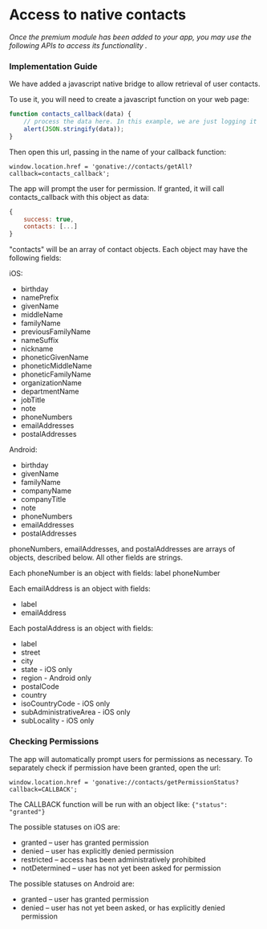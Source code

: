 # Access to native contacts

_Once the premium module has been added to your app, you may use the following APIs to access its functionality._

### Implementation Guide

We have added a javascript native bridge to allow retrieval of user contacts.

To use it, you will need to create a javascript function on your web page:

```javascript
function contacts_callback(data) { 
    // process the data here. In this example, we are just logging it 
    alert(JSON.stringify(data)); 
}
```

Then open this url, passing in the name of your callback function:

`window.location.href = 'gonative://contacts/getAll?callback=contacts_callback';`

The app will prompt the user for permission. If granted, it will call contacts\_callback with this object as data: 

```javascript
{ 
    success: true, 
    contacts: [...] 
}
```

"contacts" will be an array of contact objects. Each object may have the following fields:

iOS: 

* birthday
* namePrefix
* givenName
* middleName
* familyName
* previousFamilyName
* nameSuffix
* nickname
* phoneticGivenName
* phoneticMiddleName
* phoneticFamilyName
* organizationName
* departmentName
* jobTitle
* note
* phoneNumbers
* emailAddresses
* postalAddresses  

Android: 

* birthday
* givenName
* familyName
* companyName
* companyTitle
* note
* phoneNumbers
* emailAddresses
* postalAddresses

phoneNumbers, emailAddresses, and postalAddresses are arrays of objects, described below. All other fields are strings.

Each phoneNumber is an object with fields: label phoneNumber

Each emailAddress is an object with fields: 

* label
* emailAddress

Each postalAddress is an object with fields: 

* label
* street
* city
* state - iOS only
* region - Android only
* postalCode
* country
* isoCountryCode - iOS only
* subAdministrativeArea - iOS only
* subLocality - iOS only

### Checking Permissions 

The app will automatically prompt users for permissions as necessary. To separately check if permission have been granted, open the url:

`window.location.href = 'gonative://contacts/getPermissionStatus?callback=CALLBACK';`

The CALLBACK function will be run with an object like: `{"status": "granted"}`

The possible statuses on iOS are: 

* granted – user has granted permission
* denied – user has explicitly denied permission
* restricted – access has been administratively prohibited
* notDetermined – user has not yet been asked for permission

The possible statuses on Android are: 

* granted – user has granted permission 
* denied – user has not yet been asked, or has explicitly denied permission

